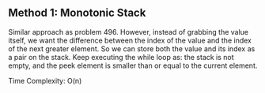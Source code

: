 ## Method 1: Monotonic Stack
 
Similar approach as problem 496. However, instead of grabbing the value itself, we want the difference between the index of the value and the index of the next greater element. So we can store both the value and its index as a pair on the stack. Keep executing the while loop as: the stack is not empty, and the peek element is smaller than or equal to the current element.

Time Complexity: O(n)
